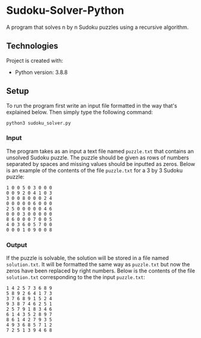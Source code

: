 # Sudoku-Solver-Python
A program that solves n by n Sudoku puzzles using a recursive algorithm.

## Technologies
Project is created with:
* Python version: 3.8.8

## Setup
To run the program first write an input file formatted in the way that's explained below. Then simply type the following command:
```
python3 sudoku_solver.py
```

### Input
The program takes as an input a text file named `puzzle.txt` that contains an unsolved Sudoku puzzle. The puzzle should be given as rows of numbers separated by spaces and missing values should be inputted as zeros. Below is an example of the contents of the file `puzzle.txt` for a 3 by 3 Sudoku puzzle:
```
1 0 0 5 0 3 0 0 0
0 0 9 2 0 4 1 0 3
3 0 0 8 0 0 0 2 4
0 0 0 0 0 6 0 0 0
2 5 0 0 0 0 0 4 6
0 0 0 3 0 0 0 0 0
8 6 0 0 0 7 0 0 5
4 0 3 6 0 5 7 0 0
0 0 0 1 0 9 0 0 8
```

### Output
If the puzzle is solvable, the solution will be stored in a file named `solution.txt`. It will be formatted the same way as `puzzle.txt` but now the zeros have been replaced by right numbers. Below is the contents of the file `solution.txt` corresponding to the the input `puzzle.txt`:
```
1 4 2 5 7 3 6 8 9
5 8 9 2 6 4 1 7 3
3 7 6 8 9 1 5 2 4
9 3 8 7 4 6 2 5 1
2 5 7 9 1 8 3 4 6
6 1 4 3 5 2 8 9 7
8 6 1 4 2 7 9 3 5
4 9 3 6 8 5 7 1 2
7 2 5 1 3 9 4 6 8
```
